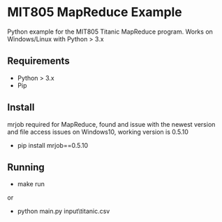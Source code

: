 # MIT805 MapReduce Example

Python example for the MIT805 Titanic MapReduce program.
Works on Windows/Linux with Python > 3.x

## Requirements
* Python > 3.x
* Pip

## Install

mrjob required for MapReduce, found and issue with the newest version and file access issues on Windows10, working version is 0.5.10

* pip install mrjob==0.5.10

## Running

* make run

or

* python main.py input\titanic.csv
